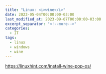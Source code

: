 ```yaml
---
title: "Linux: <i>wine</i>"
date: 2023-05-04T00:00:00-03:00
last_modified_at: 2023-09-07T00:00:00-03:00
excerpt_separator: "<!--more-->"
categories:
  - IT
tags:
  - linux
  - windows
  - wine
---
```


https://linuxhint.com/install-wine-pop-os/
